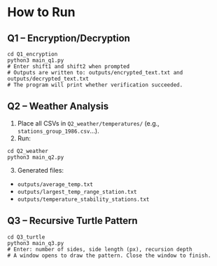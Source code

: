 # How to Run

## Q1 – Encryption/Decryption
```
cd Q1_encryption
python3 main_q1.py
# Enter shift1 and shift2 when prompted
# Outputs are written to: outputs/encrypted_text.txt and outputs/decrypted_text.txt
# The program will print whether verification succeeded.
```

## Q2 – Weather Analysis
1. Place all CSVs in `Q2_weather/temperatures/` (e.g., `stations_group_1986.csv`…).
2. Run:
```
cd Q2_weather
python3 main_q2.py
```
3. Generated files:
- `outputs/average_temp.txt`
- `outputs/largest_temp_range_station.txt`
- `outputs/temperature_stability_stations.txt`

## Q3 – Recursive Turtle Pattern
```
cd Q3_turtle
python3 main_q3.py
# Enter: number of sides, side length (px), recursion depth
# A window opens to draw the pattern. Close the window to finish.
```
